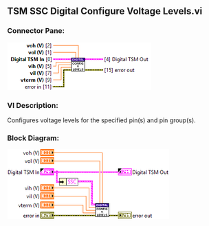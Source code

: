 ## **TSM SSC Digital Configure Voltage Levels.vi**
### Connector Pane:
![alt text](/docs/images/Instrument%20Control/Digital/Pin%20Levels%20and%20Timing/TSM%20SSC%20Digital%20Configure%20Voltage%20Levels.vic.png "TSM SSC Digital Configure Voltage Levels.vi connector pane")

### VI Description:
Configures voltage levels for the specified pin(s) and pin group(s).

### Block Diagram:
![alt text](/docs/images/Instrument%20Control/Digital/Pin%20Levels%20and%20Timing/TSM%20SSC%20Digital%20Configure%20Voltage%20Levels.vid.png "TSM SSC Digital Configure Voltage Levels.vi block diagram")
